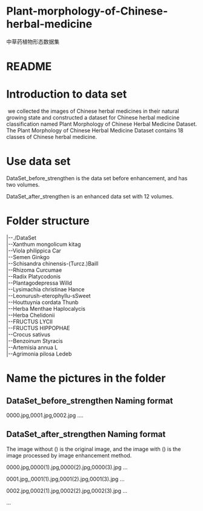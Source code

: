 # Plant-morphology-of-Chinese-herbal-medicine
中草药植物形态数据集
# README

# Introduction to data set

​		we collected the images of Chinese herbal medicines in their natural growing state and constructed a dataset for Chinese herbal medicine classification named Plant Morphology of Chinese Herbal Medicine Dataset. The Plant Morphology of Chinese Herbal Medicine Dataset contains 18 classes of Chinese herbal medicine.

# Use data set

DataSet_before_strengthen is the data set before enhancement, and has two volumes.

DataSet_after_strengthen is an enhanced data set with 12 volumes.

# Folder structure

|--./DataSet</br>
   |--Xanthum mongolicum kitag</br>
   |--Viola philippica Car</br>
   |--Semen Ginkgo</br>
   |--Schisandra chinensis-(Turcz.)Baill</br>
   |--Rhizoma Curcumae</br>
   |--Radix Platycodonis</br>
   |--Plantagodepressa Willd</br>
   |--Lysimachia christinae Hance</br>
   |--Leonurush-eterophyllu-sSweet</br>
   |--Houttuynia cordata Thunb</br>
   |--Herba Menthae Haplocalycis</br>
   |--Herba Chelidonii</br>
   |--FRUCTUS LYCII</br>
   |--FRUCTUS HIPPOPHAE</br>
   |--Crocus sativus</br>
   |--Benzoinum Styracis</br>
   |--Artemisia annua L</br>
   |--Agrimonia pilosa Ledeb</br>



# Name the pictures in the folder

## DataSet_before_strengthen Naming format

0000.jpg,0001.jpg,0002.jpg ....

## DataSet_after_strengthen Naming format

The image without () is the original image, and the image with () is the image processed by image enhancement method.

0000.jpg,0000(1).jpg,0000(2).jpg,0000(3).jpg ...

0001.jpg,,0001(1).jpg,0001(2).jpg,0001(3).jpg ...

0002.jpg,0002(1).jpg,0002(2).jpg,0002(3).jpg ...

...

